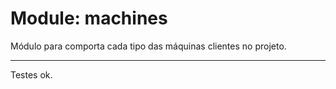 # Module: machines

Módulo para comporta cada tipo das máquinas clientes no projeto.

---
Testes ok.